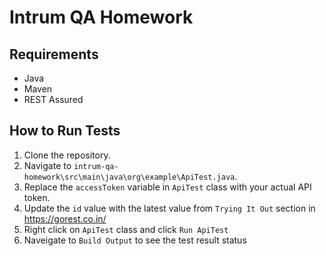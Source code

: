 # Intrum QA Homework

##

## Requirements
- Java
- Maven
- REST Assured

## How to Run Tests
1. Clone the repository.
2. Navigate to `intrum-qa-homework\src\main\java\org\example\ApiTest.java`.
3. Replace the `accessToken` variable in `ApiTest` class with your actual API token.
4. Update the `id` value with the latest value from `Trying It Out` section in https://gorest.co.in/
5. Right click on `ApiTest` class and click `Run ApiTest`
6. Naveigate to `Build Output` to see the test result status


